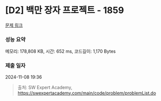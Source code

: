 # [D2] 백만 장자 프로젝트 - 1859 

[문제 링크](https://swexpertacademy.com/main/code/problem/problemDetail.do?contestProbId=AV5LrsUaDxcDFAXc) 

### 성능 요약

메모리: 178,808 KB, 시간: 652 ms, 코드길이: 1,170 Bytes

### 제출 일자

2024-11-08 19:36



> 출처: SW Expert Academy, https://swexpertacademy.com/main/code/problem/problemList.do